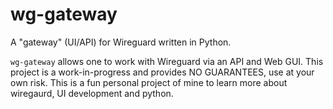 # wg-gateway

A "gateway" (UI/API) for Wireguard written in Python.

`wg-gateway` allows one to work with Wireguard via an API and Web GUI. This project is a work-in-progress and provides NO GUARANTEES, use at your own risk. This is a fun personal project of mine to learn more about wiregaurd, UI development and python.
